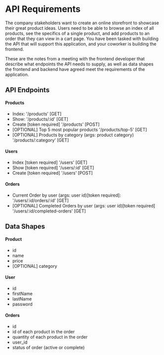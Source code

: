 # API Requirements
The company stakeholders want to create an online storefront to showcase their great product ideas. Users need to be able to browse an index of all products, see the specifics of a single product, and add products to an order that they can view in a cart page. You have been tasked with building the API that will support this application, and your coworker is building the frontend.

These are the notes from a meeting with the frontend developer that describe what endpoints the API needs to supply, as well as data shapes the frontend and backend have agreed meet the requirements of the application. 

## API Endpoints
#### Products
- Index: '/products' [GET]
- Show: '/products/:id' [GET]
- Create [token required] '/products' [POST]
- [OPTIONAL] Top 5 most popular products '/products/top-5' [GET]
- [OPTIONAL] Products by category (args: product category) '/products/:category' [GET]

#### Users
- Index [token required] '/users' [GET]
- Show [token required] '/users/:id' [GET]
- Create [token required] '/users' [POST]

#### Orders
- Current Order by user (args: user id)[token required]: '/users/:id/orders/:id' [GET]
- [OPTIONAL] Completed Orders by user (args: user id)[token required] '/users/:id/completed-orders' [GET]

## Data Shapes
#### Product
-  id
- name
- price
- [OPTIONAL] category

#### User
- id
- firstName
- lastName
- password

#### Orders
- id
- id of each product in the order
- quantity of each product in the order
- user_id
- status of order (active or complete)

